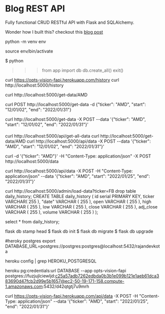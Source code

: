 # Blog REST API

Fully functional CRUD RESTful API with Flask and SQLAlchemy.

Wonder how I built this? checkout this [blog post](https://rahmanfadhil.com/flask-rest-api/)



 python -m venv env

 source env/bin/activate

$ python
>>> from app import db
>>> db.create_all()
>>> exit()

curl https://opts-vision-fapi.herokuapp.com/history
curl http://localhost:5000/history

curl http://localhost:5000/get-data/AMD

curl POST http://localhost:5000/get-data -d {"ticker": "AMD", "start": "12/01/02", "end": "2022/01/31"}

curl http://localhost:5000/get-data -X POST --data '{"ticker": "AMD", "start": "12/01/02", "end": "2022/01/31"}'

####
curl http://localhost:5000/api/get-all-data
curl http://localhost:5000/get-data/AMD
curl http://localhost:5000/api/data -X POST --data '{"ticker": "AMD", "start": "12/01/02", "end": "2022/01/31"}'

curl -d '{"ticker": "AMD"}' -H "Content-Type: application/json" -X POST http://localhost:5000/data

curl http://localhost:5000/api/data -X POST  -H "Content-Type: application/json" --data '{"ticker": "AMD", "start": "2022/01/25", "end": "2022/01/31"}'

curl http://localhost:5000/admin/load-data?ticker=FB
drop table daily_history;
CREATE TABLE daily_history (
	id serial PRIMARY KEY,
	ticker VARCHAR( 255 ),
	"date" VARCHAR ( 255 ),
	open VARCHAR ( 255 ),
	high VARCHAR ( 255 ),
	low VARCHAR ( 255 ),
	close VARCHAR ( 255 ),
	adj_close VARCHAR ( 255 ),
	volume VARCHAR ( 255 )
);

select * from daily_history;



flask db stamp head
$ flask db init
$ flask db migrate
$ flask db upgrade



#heroky postgres
export DATABASE_URL=postgres://postgres:postgres@localhost:5432/rajandevkota

heroku config | grep HEROKU_POSTGRESQL

heroku pg:credentials:url DATABASE --app opts-vision-fapi
   postgres://fuzjujlciewljd:c25a57adb7262edbda0b3b1e099b121e1aeb61dca383690d47fcb2d99e5b1657@ec2-50-19-171-158.compute-1.amazonaws.com:5432/d42qtgtj7u9mrh


curl https://opts-vision-fapi.herokuapp.com/api/data -X POST  -H "Content-Type: application/json" --data '{"ticker": "AMD", "start": "2022/01/25", "end": "2022/01/31"}'